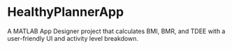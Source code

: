 # HealthyPlannerApp
A MATLAB App Designer project that calculates BMI, BMR, and TDEE with a user-friendly UI and activity level breakdown.
